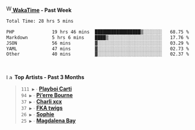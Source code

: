 <img src="https://github.com/dxnter/dxnter/assets/17434202/67b21fa4-d36d-46f9-9dec-f23d976b00ef" alt="WakaTime Logo" width="14" height="18"/><a href="https://wakatime.com/@dxnter" target="_blank"><strong> WakaTime</strong></a><strong> - Past Week</strong>

<!--START_SECTION:waka-->

```txt
Total Time: 28 hrs 5 mins

PHP              19 hrs 46 mins  █████████████████▒░░░░░░░   68.75 %
Markdown         5 hrs 6 mins    ████▒░░░░░░░░░░░░░░░░░░░░   17.76 %
JSON             56 mins         ▓░░░░░░░░░░░░░░░░░░░░░░░░   03.29 %
YAML             47 mins         ▓░░░░░░░░░░░░░░░░░░░░░░░░   02.73 %
Other            40 mins         ▓░░░░░░░░░░░░░░░░░░░░░░░░   02.37 %
```

<!--END_SECTION:waka-->

<br/>

<!--START_LASTFM_ARTISTS:{"period": "3month", "rows": 6}-->
<a href="https://last.fm" target="_blank"><img src="https://user-images.githubusercontent.com/17434202/215290617-e793598d-d7c9-428f-9975-156db1ba89cc.svg" alt="Last.fm Logo" width="18" height="13"/></a> **Top Artists - Past 3 Months**

> `111 ▶️` ∙ **[Playboi Carti](https://www.last.fm/music/Playboi+Carti)**<br/>
> `94 ▶️` ∙ **[Pi’erre Bourne](https://www.last.fm/music/Pi%E2%80%99erre+Bourne)**<br/>
> `37 ▶️` ∙ **[Charli xcx](https://www.last.fm/music/Charli+xcx)**<br/>
> `37 ▶️` ∙ **[FKA twigs](https://www.last.fm/music/FKA+twigs)**<br/>
> `26 ▶️` ∙ **[Sophie](https://www.last.fm/music/Sophie)**<br/>
> `25 ▶️` ∙ **[Magdalena Bay](https://www.last.fm/music/Magdalena+Bay)**<br/>
<!--END_LASTFM_ARTISTS-->
